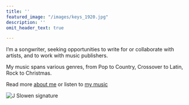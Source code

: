 ```yaml
---
title: ''
featured_image: "/images/keys_1920.jpg"
description: ''
omit_header_text: true

---
```

I’m a songwriter, seeking opportunities to write for or collaborate with artists, and to work with music publishers. 

My music spans various genres, from Pop to Country, Crossover to Latin, Rock to Christmas.

Read more [about me](/about) or listen to [my music](/music)

![J Slowen signature](/images/signature_black_thin.png)